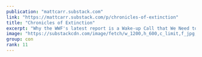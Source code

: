 ```yaml
---
publication: "mattcarr.substack.com"
link: "https://mattcarr.substack.com/p/chronicles-of-extinction"
title: "Chronicles of Extinction"
excerpt: "Why the WWF's latest report is a Wake-up Call that We Need to Heed"
image: "https://substackcdn.com/image/fetch/w_1200,h_600,c_limit,f_jpg,q_auto:good,fl_progressive:steep/https%3A%2F%2Fbucketeer-e05bbc84-baa3-437e-9518-adb32be77984.s3.amazonaws.com%2Fpublic%2Fimages%2F1bca4bd9-87f3-4cc3-8c9d-1229a6e7f06b_800x600.jpeg"
group: con
rank: 11
---
```

